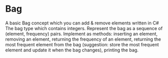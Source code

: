 # Bag
A basic Bag concept which you can add &amp; remove elements written in C#
The bag type which contains integers. Represent the bag as a sequence of (element,
frequency) pairs. Implement as methods: inserting an element, removing an element, returning
the frequency of an element, returning the most frequent element from the bag (suggestion:
store the most frequent element and update it when the bag changes), printing the bag.
